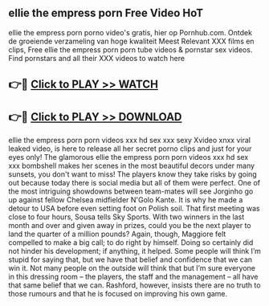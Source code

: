 ## ellie the empress porn Free Video HoT 

ellie the empress porn porno video's gratis, hier op Pornhub.com. Ontdek de groeiende verzameling van hoge kwaliteit Meest Relevant XXX films en clips,
Free ellie the empress porn porn tube videos & pornstar sex videos. Find pornstars and all their XXX videos to watch here


## 👉🔴 [Click to PLAY >> WATCH](http://us.freeplayer.one?title=ellie_the_empress_porn&ref=16D)

## 👉🔴 [Click to PLAY >> DOWNLOAD](http://us.freeplayer.one?title=ellie_the_empress_porn&ref=16D)


ellie the empress porn porn videos xxx hd sex xxx sexy Xvideo xnxx viral leaked video, is here to release all her secret porno clips and just for your eyes only! The glamorous ellie the empress porn porn videos xxx hd sex xxx bombshell makes her scenes in the most beautiful decors under many sunsets, you don't want to miss! The players know they take risks by going out because today there is social media but all of them were perfect. One of the most intriguing showdowns between team-mates will see Jorginho go up against fellow Chelsea midfielder N'Golo Kante. It is why he made a detour to USA before even setting foot on Polish soil. That first meeting was close to four hours, Sousa tells Sky Sports. With two winners in the last month and over and given away in prizes, could you be the next player to land the quarter of a million pounds? Again, though, Maggiore felt compelled to make a big call; to do right by himself. Doing so certainly did not hinder his development; if anything, it helped. Some people will think I’m stupid for saying that, but we have that belief and confidence that we can win it. Not many people on the outside will think that but I’m sure everyone in this dressing room – the players, the staff and the management – all have that same belief that we can. Rashford, however, insists there are no truth to those rumours and that he is focused on improving his own game.
